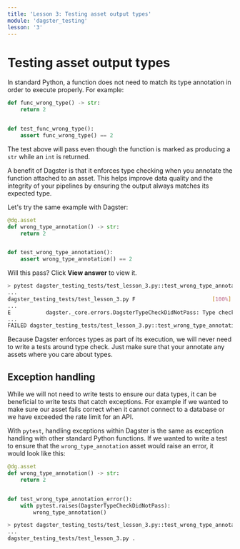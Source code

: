 ```yaml
---
title: 'Lesson 3: Testing asset output types'
module: 'dagster_testing'
lesson: '3'
---
```


# Testing asset output types

In standard Python, a function does not need to match its type annotation in order to execute properly. For example:

```python
def func_wrong_type() -> str:
    return 2


def test_func_wrong_type():
    assert func_wrong_type() == 2
```

The test above will pass even though the function is marked as producing a `str` while an `int` is returned.

A benefit of Dagster is that it enforces type checking when you annotate the function attached to an asset. This helps improve data quality and the integrity of your pipelines by ensuring the output always matches its expected type.


Let's try the same example with Dagster:

```python
@dg.asset
def wrong_type_annotation() -> str:
    return 2


def test_wrong_type_annotation():
    assert wrong_type_annotation() == 2
```

Will this pass? Click **View answer** to view it.

```bash {% obfuscated="true" %}
> pytest dagster_testing_tests/test_lesson_3.py::test_wrong_type_annotation
...
dagster_testing_tests/test_lesson_3.py F                        [100%]
...
E           dagster._core.errors.DagsterTypeCheckDidNotPass: Type check failed for op "wrong_type_annotation" output "result" - expected type "String". Description: Value "2" of python type "int" must be a string.
...
FAILED dagster_testing_tests/test_lesson_3.py::test_wrong_type_annotation - dagster._core.errors.DagsterTypeCheckDidNotPass: Type check failed...
```

Because Dagster enforces types as part of its execution, we will never need to write a tests around type check. Just make sure that your annotate any assets where you care about types.

## Exception handling

While we will not need to write tests to ensure our data types, it can be beneficial to write tests that catch exceptions. For example if we wanted to make sure our asset fails correct when it cannot connect to a database or we have exceeded the rate limit for an API.

With `pytest`, handling exceptions within Dagster is the same as exception handling with other standard Python functions. If we wanted to write a test to ensure that the `wrong_type_annotation` asset would raise an error, it would look like this:

```python
@dg.asset
def wrong_type_annotation() -> str:
    return 2


def test_wrong_type_annotation_error():
    with pytest.raises(DagsterTypeCheckDidNotPass):
        wrong_type_annotation()
```

```bash
> pytest dagster_testing_tests/test_lesson_3.py::test_wrong_type_annotation_error
...
dagster_testing_tests/test_lesson_3.py .                                                          [100%]
```